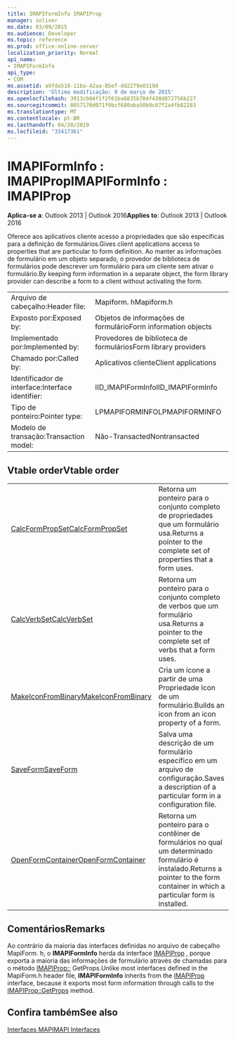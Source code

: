 ```yaml
---
title: IMAPIFormInfo IMAPIProp
manager: soliver
ms.date: 03/09/2015
ms.audience: Developer
ms.topic: reference
ms.prod: office-online-server
localization_priority: Normal
api_name:
- IMAPIFormInfo
api_type:
- COM
ms.assetid: a9fda518-11ba-42aa-85ef-dd2279e0319d
description: 'Última modificação: 9 de março de 2015'
ms.openlocfilehash: 3913cb04f1f2f61ba6835b704f430d872756b227
ms.sourcegitcommit: 8657170d071f9bcf680aba50b9c07f2a4fb82283
ms.translationtype: MT
ms.contentlocale: pt-BR
ms.lasthandoff: 04/28/2019
ms.locfileid: "33417361"
---
```

# <a name="imapiforminfo--imapiprop"></a><span data-ttu-id="b9b12-103">IMAPIFormInfo : IMAPIProp</span><span class="sxs-lookup"><span data-stu-id="b9b12-103">IMAPIFormInfo : IMAPIProp</span></span>

  
  
<span data-ttu-id="b9b12-104">**Aplica-se a**: Outlook 2013 | Outlook 2016</span><span class="sxs-lookup"><span data-stu-id="b9b12-104">**Applies to**: Outlook 2013 | Outlook 2016</span></span> 
  
<span data-ttu-id="b9b12-105">Oferece aos aplicativos cliente acesso a propriedades que são específicas para a definição de formulários.</span><span class="sxs-lookup"><span data-stu-id="b9b12-105">Gives client applications access to properties that are particular to form definition.</span></span> <span data-ttu-id="b9b12-106">Ao manter as informações de formulário em um objeto separado, o provedor de biblioteca de formulários pode descrever um formulário para um cliente sem ativar o formulário.</span><span class="sxs-lookup"><span data-stu-id="b9b12-106">By keeping form information in a separate object, the form library provider can describe a form to a client without activating the form.</span></span>
  
|||
|:-----|:-----|
|<span data-ttu-id="b9b12-107">Arquivo de cabeçalho:</span><span class="sxs-lookup"><span data-stu-id="b9b12-107">Header file:</span></span>  <br/> |<span data-ttu-id="b9b12-108">Mapiform. h</span><span class="sxs-lookup"><span data-stu-id="b9b12-108">Mapiform.h</span></span>  <br/> |
|<span data-ttu-id="b9b12-109">Exposto por:</span><span class="sxs-lookup"><span data-stu-id="b9b12-109">Exposed by:</span></span>  <br/> |<span data-ttu-id="b9b12-110">Objetos de informações de formulário</span><span class="sxs-lookup"><span data-stu-id="b9b12-110">Form information objects</span></span>  <br/> |
|<span data-ttu-id="b9b12-111">Implementado por:</span><span class="sxs-lookup"><span data-stu-id="b9b12-111">Implemented by:</span></span>  <br/> |<span data-ttu-id="b9b12-112">Provedores de biblioteca de formulários</span><span class="sxs-lookup"><span data-stu-id="b9b12-112">Form library providers</span></span>  <br/> |
|<span data-ttu-id="b9b12-113">Chamado por:</span><span class="sxs-lookup"><span data-stu-id="b9b12-113">Called by:</span></span>  <br/> |<span data-ttu-id="b9b12-114">Aplicativos cliente</span><span class="sxs-lookup"><span data-stu-id="b9b12-114">Client applications</span></span>  <br/> |
|<span data-ttu-id="b9b12-115">Identificador de interface:</span><span class="sxs-lookup"><span data-stu-id="b9b12-115">Interface identifier:</span></span>  <br/> |<span data-ttu-id="b9b12-116">IID_IMAPIFormInfo</span><span class="sxs-lookup"><span data-stu-id="b9b12-116">IID_IMAPIFormInfo</span></span>  <br/> |
|<span data-ttu-id="b9b12-117">Tipo de ponteiro:</span><span class="sxs-lookup"><span data-stu-id="b9b12-117">Pointer type:</span></span>  <br/> |<span data-ttu-id="b9b12-118">LPMAPIFORMINFO</span><span class="sxs-lookup"><span data-stu-id="b9b12-118">LPMAPIFORMINFO</span></span>  <br/> |
|<span data-ttu-id="b9b12-119">Modelo de transação:</span><span class="sxs-lookup"><span data-stu-id="b9b12-119">Transaction model:</span></span>  <br/> |<span data-ttu-id="b9b12-120">Não-Transacted</span><span class="sxs-lookup"><span data-stu-id="b9b12-120">Nontransacted</span></span>  <br/> |
   
## <a name="vtable-order"></a><span data-ttu-id="b9b12-121">Vtable order</span><span class="sxs-lookup"><span data-stu-id="b9b12-121">Vtable order</span></span>

|||
|:-----|:-----|
|[<span data-ttu-id="b9b12-122">CalcFormPropSet</span><span class="sxs-lookup"><span data-stu-id="b9b12-122">CalcFormPropSet</span></span>](imapiforminfo-calcformpropset.md) <br/> |<span data-ttu-id="b9b12-123">Retorna um ponteiro para o conjunto completo de propriedades que um formulário usa.</span><span class="sxs-lookup"><span data-stu-id="b9b12-123">Returns a pointer to the complete set of properties that a form uses.</span></span>  <br/> |
|[<span data-ttu-id="b9b12-124">CalcVerbSet</span><span class="sxs-lookup"><span data-stu-id="b9b12-124">CalcVerbSet</span></span>](imapiforminfo-calcverbset.md) <br/> |<span data-ttu-id="b9b12-125">Retorna um ponteiro para o conjunto completo de verbos que um formulário usa.</span><span class="sxs-lookup"><span data-stu-id="b9b12-125">Returns a pointer to the complete set of verbs that a form uses.</span></span>  <br/> |
|[<span data-ttu-id="b9b12-126">MakeIconFromBinary</span><span class="sxs-lookup"><span data-stu-id="b9b12-126">MakeIconFromBinary</span></span>](imapiforminfo-makeiconfrombinary.md) <br/> |<span data-ttu-id="b9b12-127">Cria um ícone a partir de uma Propriedade Icon de um formulário.</span><span class="sxs-lookup"><span data-stu-id="b9b12-127">Builds an icon from an icon property of a form.</span></span>  <br/> |
|[<span data-ttu-id="b9b12-128">SaveForm</span><span class="sxs-lookup"><span data-stu-id="b9b12-128">SaveForm</span></span>](imapiforminfo-saveform.md) <br/> |<span data-ttu-id="b9b12-129">Salva uma descrição de um formulário específico em um arquivo de configuração.</span><span class="sxs-lookup"><span data-stu-id="b9b12-129">Saves a description of a particular form in a configuration file.</span></span>  <br/> |
|[<span data-ttu-id="b9b12-130">OpenFormContainer</span><span class="sxs-lookup"><span data-stu-id="b9b12-130">OpenFormContainer</span></span>](imapiforminfo-openformcontainer.md) <br/> |<span data-ttu-id="b9b12-131">Retorna um ponteiro para o contêiner de formulários no qual um determinado formulário é instalado.</span><span class="sxs-lookup"><span data-stu-id="b9b12-131">Returns a pointer to the form container in which a particular form is installed.</span></span>  <br/> |
   
## <a name="remarks"></a><span data-ttu-id="b9b12-132">Comentários</span><span class="sxs-lookup"><span data-stu-id="b9b12-132">Remarks</span></span>

<span data-ttu-id="b9b12-133">Ao contrário da maioria das interfaces definidas no arquivo de cabeçalho MapiForm. h, o **IMAPIFormInfo** herda da interface [IMAPIProp](imapipropiunknown.md) , porque exporta a maioria das informações de formulário através de chamadas para o método [IMAPIProp::](imapiprop-getprops.md) GetProps.</span><span class="sxs-lookup"><span data-stu-id="b9b12-133">Unlike most interfaces defined in the MapiForm.h header file, **IMAPIFormInfo** inherits from the [IMAPIProp](imapipropiunknown.md) interface, because it exports most form information through calls to the [IMAPIProp::GetProps](imapiprop-getprops.md) method.</span></span> 
  
## <a name="see-also"></a><span data-ttu-id="b9b12-134">Confira também</span><span class="sxs-lookup"><span data-stu-id="b9b12-134">See also</span></span>



[<span data-ttu-id="b9b12-135">Interfaces MAPI</span><span class="sxs-lookup"><span data-stu-id="b9b12-135">MAPI Interfaces</span></span>](mapi-interfaces.md)

